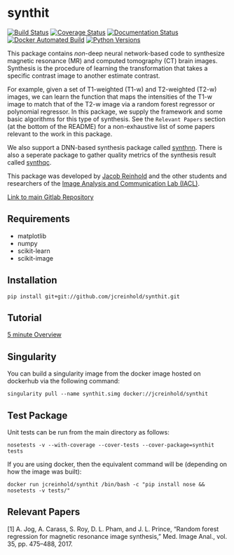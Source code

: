 synthit
=======

[![Build Status](https://travis-ci.org/jcreinhold/synthit.svg?branch=master)](https://travis-ci.org/jcreinhold/synthit)
[![Coverage Status](https://coveralls.io/repos/github/jcreinhold/synthit/badge.svg?branch=master)](https://coveralls.io/github/jcreinhold/synthit?branch=master)
[![Documentation Status](https://readthedocs.org/projects/synthit/badge/?version=latest)](http://synthit.readthedocs.io/en/latest/?badge=latest)
[![Docker Automated Build](https://img.shields.io/docker/build/jcreinhold/synthit.svg)](https://hub.docker.com/r/jcreinhold/synthit/)
[![Python Versions](https://img.shields.io/badge/python-3.6%20%7C%203.7-blue.svg)](https://www.python.org/downloads/release/python-360/)

This package contains *non*-deep neural network-based code to synthesize magnetic resonance (MR) and computed tomography (CT) brain images. Synthesis is the procedure 
of learning the transformation that takes a specific contrast image to another estimate contrast.

For example, given a set of T1-weighted (T1-w) and T2-weighted (T2-w) images, we can learn the function that maps the intensities of the
T1-w image to match that of the T2-w image via a random forest regressor or polynomial regressor. In this package, we supply 
the framework and some basic algorithms for this type of synthesis. See the `Relevant Papers` section (at the bottom of 
the README) for a non-exhaustive list of some papers relevant to the work in this package.

We also support a DNN-based synthesis package called [synthnn](https://gitlab.com/jcreinhold/synthnn).
There is also a seperate package to gather quality metrics of the synthesis result called [synthqc](https://gitlab.com/jcreinhold/synthqc).

This package was developed by [Jacob Reinhold](https://jcreinhold.github.io) and the other students and researchers of the 
[Image Analysis and Communication Lab (IACL)](http://iacl.ece.jhu.edu/index.php/Main_Page).

[Link to main Gitlab Repository](https://gitlab.com/jcreinhold/synthit)

Requirements
------------

- matplotlib
- numpy
- scikit-learn
- scikit-image

Installation
------------

    pip install git+git://github.com/jcreinhold/synthit.git

Tutorial
--------

[5 minute Overview](https://github.com/jcreinhold/synthit/blob/master/tutorials/5min_tutorial.md)

Singularity
-----------

You can build a singularity image from the docker image hosted on dockerhub via the following command:

    singularity pull --name synthit.simg docker://jcreinhold/synthit
    
Test Package
------------

Unit tests can be run from the main directory as follows:

    nosetests -v --with-coverage --cover-tests --cover-package=synthit tests
  
If you are using docker, then the equivalent command will be (depending on how the image was built):

    docker run jcreinhold/synthit /bin/bash -c "pip install nose && nosetests -v tests/"

Relevant Papers
---------------

[1] A. Jog, A. Carass, S. Roy, D. L. Pham, and J. L. Prince, “Random forest regression for magnetic resonance image synthesis,” Med. Image Anal., vol. 35, pp. 475–488, 2017.

